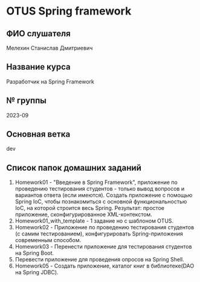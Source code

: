 # OTUS Spring framework 

## ФИО слушателя
Мелехин Станислав Дмитриевич

## Название курса
Разработчик на Spring Framework

## № группы
2023-09

## Основная ветка
dev

## Список папок домашних заданий
1. Homework01 - "Введение в Spring Framework", приложение по проведению тестирования студентов - только вывод вопросов и вариантов ответа (если имеются). Создать приложение с помощью Spring IoC, чтобы познакомиться с основной функциональностью IoC, на которой строится весь Spring.
   Результат: простое приложение, сконфигурированное XML-контекстом.
2. Homework01_with_template - 1 задание но с шаблоном OTUS.
3. Homework02 - Приложение по проведению тестирования студентов (с самим тестированием), конфигурировать Spring-приложения современным способом.
4. Homework03 - Перенести приложение для тестирования студентов на Spring Boot.
5. Перевести приложение для проведения опросов на Spring Shell.
6. Homework05 - Создать приложение, каталог книг в библиотеке(DAO на Spring JDBC).

